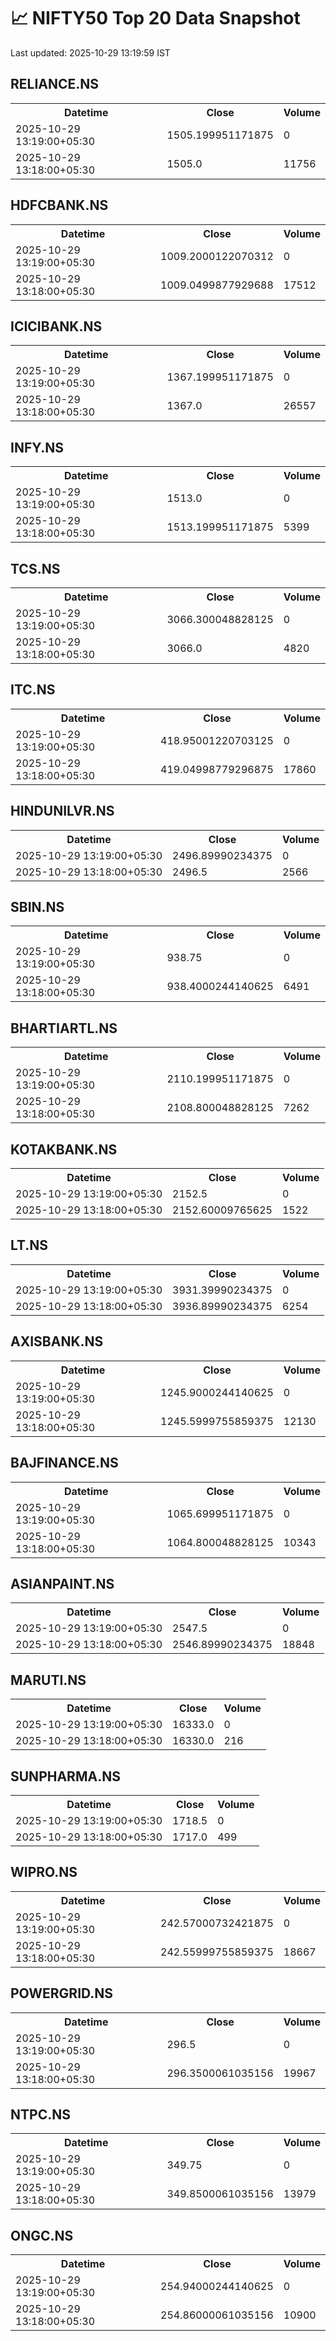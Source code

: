 # 📈 NIFTY50 Top 20 Data Snapshot

Last updated: 2025-10-29 13:19:59 IST

## RELIANCE.NS

<table>
  <tr><th>Datetime</th><th>Close</th><th>Volume</th></tr>
  <tr><td>2025-10-29 13:19:00+05:30</td><td>1505.199951171875</td><td>0</td></tr>
  <tr><td>2025-10-29 13:18:00+05:30</td><td>1505.0</td><td>11756</td></tr>
</table>

## HDFCBANK.NS

<table>
  <tr><th>Datetime</th><th>Close</th><th>Volume</th></tr>
  <tr><td>2025-10-29 13:19:00+05:30</td><td>1009.2000122070312</td><td>0</td></tr>
  <tr><td>2025-10-29 13:18:00+05:30</td><td>1009.0499877929688</td><td>17512</td></tr>
</table>

## ICICIBANK.NS

<table>
  <tr><th>Datetime</th><th>Close</th><th>Volume</th></tr>
  <tr><td>2025-10-29 13:19:00+05:30</td><td>1367.199951171875</td><td>0</td></tr>
  <tr><td>2025-10-29 13:18:00+05:30</td><td>1367.0</td><td>26557</td></tr>
</table>

## INFY.NS

<table>
  <tr><th>Datetime</th><th>Close</th><th>Volume</th></tr>
  <tr><td>2025-10-29 13:19:00+05:30</td><td>1513.0</td><td>0</td></tr>
  <tr><td>2025-10-29 13:18:00+05:30</td><td>1513.199951171875</td><td>5399</td></tr>
</table>

## TCS.NS

<table>
  <tr><th>Datetime</th><th>Close</th><th>Volume</th></tr>
  <tr><td>2025-10-29 13:19:00+05:30</td><td>3066.300048828125</td><td>0</td></tr>
  <tr><td>2025-10-29 13:18:00+05:30</td><td>3066.0</td><td>4820</td></tr>
</table>

## ITC.NS

<table>
  <tr><th>Datetime</th><th>Close</th><th>Volume</th></tr>
  <tr><td>2025-10-29 13:19:00+05:30</td><td>418.95001220703125</td><td>0</td></tr>
  <tr><td>2025-10-29 13:18:00+05:30</td><td>419.04998779296875</td><td>17860</td></tr>
</table>

## HINDUNILVR.NS

<table>
  <tr><th>Datetime</th><th>Close</th><th>Volume</th></tr>
  <tr><td>2025-10-29 13:19:00+05:30</td><td>2496.89990234375</td><td>0</td></tr>
  <tr><td>2025-10-29 13:18:00+05:30</td><td>2496.5</td><td>2566</td></tr>
</table>

## SBIN.NS

<table>
  <tr><th>Datetime</th><th>Close</th><th>Volume</th></tr>
  <tr><td>2025-10-29 13:19:00+05:30</td><td>938.75</td><td>0</td></tr>
  <tr><td>2025-10-29 13:18:00+05:30</td><td>938.4000244140625</td><td>6491</td></tr>
</table>

## BHARTIARTL.NS

<table>
  <tr><th>Datetime</th><th>Close</th><th>Volume</th></tr>
  <tr><td>2025-10-29 13:19:00+05:30</td><td>2110.199951171875</td><td>0</td></tr>
  <tr><td>2025-10-29 13:18:00+05:30</td><td>2108.800048828125</td><td>7262</td></tr>
</table>

## KOTAKBANK.NS

<table>
  <tr><th>Datetime</th><th>Close</th><th>Volume</th></tr>
  <tr><td>2025-10-29 13:19:00+05:30</td><td>2152.5</td><td>0</td></tr>
  <tr><td>2025-10-29 13:18:00+05:30</td><td>2152.60009765625</td><td>1522</td></tr>
</table>

## LT.NS

<table>
  <tr><th>Datetime</th><th>Close</th><th>Volume</th></tr>
  <tr><td>2025-10-29 13:19:00+05:30</td><td>3931.39990234375</td><td>0</td></tr>
  <tr><td>2025-10-29 13:18:00+05:30</td><td>3936.89990234375</td><td>6254</td></tr>
</table>

## AXISBANK.NS

<table>
  <tr><th>Datetime</th><th>Close</th><th>Volume</th></tr>
  <tr><td>2025-10-29 13:19:00+05:30</td><td>1245.9000244140625</td><td>0</td></tr>
  <tr><td>2025-10-29 13:18:00+05:30</td><td>1245.5999755859375</td><td>12130</td></tr>
</table>

## BAJFINANCE.NS

<table>
  <tr><th>Datetime</th><th>Close</th><th>Volume</th></tr>
  <tr><td>2025-10-29 13:19:00+05:30</td><td>1065.699951171875</td><td>0</td></tr>
  <tr><td>2025-10-29 13:18:00+05:30</td><td>1064.800048828125</td><td>10343</td></tr>
</table>

## ASIANPAINT.NS

<table>
  <tr><th>Datetime</th><th>Close</th><th>Volume</th></tr>
  <tr><td>2025-10-29 13:19:00+05:30</td><td>2547.5</td><td>0</td></tr>
  <tr><td>2025-10-29 13:18:00+05:30</td><td>2546.89990234375</td><td>18848</td></tr>
</table>

## MARUTI.NS

<table>
  <tr><th>Datetime</th><th>Close</th><th>Volume</th></tr>
  <tr><td>2025-10-29 13:19:00+05:30</td><td>16333.0</td><td>0</td></tr>
  <tr><td>2025-10-29 13:18:00+05:30</td><td>16330.0</td><td>216</td></tr>
</table>

## SUNPHARMA.NS

<table>
  <tr><th>Datetime</th><th>Close</th><th>Volume</th></tr>
  <tr><td>2025-10-29 13:19:00+05:30</td><td>1718.5</td><td>0</td></tr>
  <tr><td>2025-10-29 13:18:00+05:30</td><td>1717.0</td><td>499</td></tr>
</table>

## WIPRO.NS

<table>
  <tr><th>Datetime</th><th>Close</th><th>Volume</th></tr>
  <tr><td>2025-10-29 13:19:00+05:30</td><td>242.57000732421875</td><td>0</td></tr>
  <tr><td>2025-10-29 13:18:00+05:30</td><td>242.55999755859375</td><td>18667</td></tr>
</table>

## POWERGRID.NS

<table>
  <tr><th>Datetime</th><th>Close</th><th>Volume</th></tr>
  <tr><td>2025-10-29 13:19:00+05:30</td><td>296.5</td><td>0</td></tr>
  <tr><td>2025-10-29 13:18:00+05:30</td><td>296.3500061035156</td><td>19967</td></tr>
</table>

## NTPC.NS

<table>
  <tr><th>Datetime</th><th>Close</th><th>Volume</th></tr>
  <tr><td>2025-10-29 13:19:00+05:30</td><td>349.75</td><td>0</td></tr>
  <tr><td>2025-10-29 13:18:00+05:30</td><td>349.8500061035156</td><td>13979</td></tr>
</table>

## ONGC.NS

<table>
  <tr><th>Datetime</th><th>Close</th><th>Volume</th></tr>
  <tr><td>2025-10-29 13:19:00+05:30</td><td>254.94000244140625</td><td>0</td></tr>
  <tr><td>2025-10-29 13:18:00+05:30</td><td>254.86000061035156</td><td>10900</td></tr>
</table>


